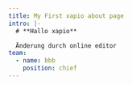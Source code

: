 ```yaml
---
title: My First xapio about page
intro: |-
  # **Hallo xapio**

  Änderung durch online editor
team:
  - name: bbb
    position: chief
---
```


